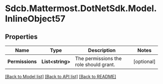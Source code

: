 # Sdcb.Mattermost.DotNetSdk.Model.InlineObject57
## Properties

Name | Type | Description | Notes
------------ | ------------- | ------------- | -------------
**Permissions** | **List&lt;string&gt;** | The permissions the role should grant. | [optional] 

[[Back to Model list]](../README.md#documentation-for-models) [[Back to API list]](../README.md#documentation-for-api-endpoints) [[Back to README]](../README.md)

